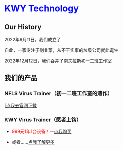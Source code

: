 # <font color="blue">KWY Technology</font>

## Our History

2022年9月11日，我们成立了

自此，一家专注于割韭菜，从不干实事的垃圾公司就此诞生

2022年12月12日，我们吞并了南夫拉斯初一二班工作室

## 我们的产品

### NFLS Virus Trainer（初一二班工作室的遗作）

[[点我去官网下载](https://nanflas202202.github.io/NanflasCY2BStudio/HypertextFiles/NFLSVirusTrainer.html)

### KWY Virus Trainer（愿者上钩）

* <font color="red">999元1年1台设备！--</font>[点我购买](https://huang2.cn/old/images/RickRoll.mp4)

* 或者……[点我了解更多](https://Nanflas202202.github.io/KWYTech/KWYVirusTrainer/KWYVirusTrainer.html)

  